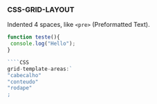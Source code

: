 ### CSS-GRID-LAYOUT

 Indented 4 spaces, like `<pre>` (Preformatted Text).
 
 ```JavaScript
 function teste(){
  console.log("Hello");
 }
 
````CSS
grid-template-areas:`
 "cabecalho"
 "conteudo"
 "rodape"
;


